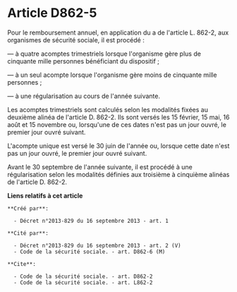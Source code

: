 # Article D862-5

Pour le remboursement annuel, en application du a de l'article L. 862-2, aux organismes de sécurité sociale, il est
procédé : 

― à quatre acomptes trimestriels lorsque l'organisme gère plus de cinquante mille personnes bénéficiant du dispositif ; 

― à un seul acompte lorsque l'organisme gère moins de cinquante mille personnes ; 

― à une régularisation au cours de l'année suivante. 

Les acomptes trimestriels sont calculés selon les modalités fixées au deuxième alinéa de l'article D. 862-2. Ils sont versés
les 15 février, 15 mai, 16 août et 15 novembre ou, lorsqu'une de ces dates n'est pas un jour ouvré, le premier jour ouvré
suivant. 

L'acompte unique est versé le 30 juin de l'année ou, lorsque cette date n'est pas un jour ouvré, le premier jour ouvré
suivant. 

Avant le 30 septembre de l'année suivante, il est procédé à une régularisation selon les modalités définies aux troisième à
cinquième alinéas de l'article D. 862-2.

**Liens relatifs à cet article**

	**Créé par**:

	  - Décret n°2013-829 du 16 septembre 2013 - art. 1

	**Cité par**:

	  - Décret n°2013-829 du 16 septembre 2013 - art. 2 (V)
	  - Code de la sécurité sociale. - art. D862-6 (M)

	**Cite**:

	  - Code de la sécurité sociale. - art. D862-2
	  - Code de la sécurité sociale. - art. L862-2
